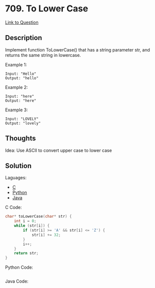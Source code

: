 # 709. To Lower Case

[Link to Question](https://leetcode.com/problems/to-lower-case/)

## Description

Implement function ToLowerCase() that has a string parameter str, and returns the same string in lowercase.

Example 1:

```
Input: "Hello"
Output: "hello"
```

Example 2:

```
Input: "here"
Output: "here"
```

Example 3:

```
Input: "LOVELY"
Output: "lovely"
```

## Thoughts

Idea: Use ASCII to convert upper case to lower case

## Solution

Laguages:

- [C](#C)
- [Python](#python)
- [Java](#java)

<div id="C"></div>C Code:

```C
char* toLowerCase(char* str) {
    int i = 0;
    while (str[i]) {
        if (str[i] >= 'A' && str[i] <= 'Z') {
            str[i] += 32;
        }
        i++;
    }
    return str;
}
```

<div id="python"></div>Python Code:

```python

```

<div id="java"></div>Java Code:

```java

```
